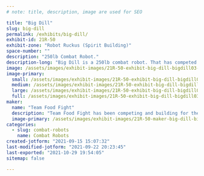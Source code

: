 ```yaml
---
# note: title, description, image are used for SEO

title: "Big Dill"
slug: big-dill
permalink: /exhibits/big-dill/
exhibit-id: 21R-50
exhibit-zone: "Robot Ruckus (Spirit Building)"
space-number: ""
description: "250lb Combat Robot."
description-long: "Big Dill is a 250lb combat robot. That has competed on the Tv show Battlebots. Big Dill is an electronic lifter capable of lifting over 300lbs."
image: /assets/images/exhibit-images/21R-50-exhibit-big-dill-bigdill03-large.png
image-primary: 
  small: /assets/images/exhibit-images/21R-50-exhibit-big-dill-bigdill03-small.png
  medium: /assets/images/exhibit-images/21R-50-exhibit-big-dill-bigdill03-medium.png
  large: /assets/images/exhibit-images/21R-50-exhibit-big-dill-bigdill03-large.png
  full: /assets/images/exhibit-images/21R-50-exhibit-big-dill-bigdill03-full.png
maker: 
  name: "Team Food Fight"
  description: "Team Food Fight has been competing and building for the TV series Battlebtos for the past 4 seasons."
  image-primary: /assets/images/exhibit-images/21R-50-maker-big-dill-bigdill-wordmark-fullcolor-dark-bg-medium.png
categories: 
  - slug: combat-robots
    name: Combat Robots
created-jotform: "2021-09-15 15:07:32"
last-modified-jotform: "2021-09-22 20:23:45"
last-exported: "2021-10-29 19:54:05"
sitemap: false

---
```

